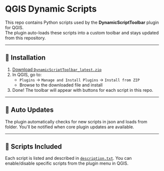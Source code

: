 # QGIS Dynamic Scripts

This repo contains Python scripts used by the **DynamicScriptToolbar** plugin for QGIS.  
The plugin auto-loads these scripts into a custom toolbar and stays updated from this repository.

---

## 🔧 Installation

1. [Download `DynamicScriptToolbar_latest.zip`](./DynamicScriptToolbar_latest.zip)
2. In QGIS, go to:
   - `Plugins` → `Manage and Install Plugins` → `Install from ZIP`
   - Browse to the downloaded file and install
3. Done! The toolbar will appear with buttons for each script in this repo.

---

## 🔄 Auto Updates

The plugin automatically checks for new scripts in json and loads from folder.
You'll be notified when core plugin updates are available.

---

## 📁 Scripts Included

Each script is listed and described in [`description.txt`](./description.txt).
You can enable/disable specific scripts from the plugin menu in QGIS.
